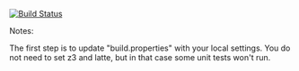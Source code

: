 [![Build Status](https://travis-ci.org/wiesnerbernard/green.svg?branch=master)](https://travis-ci.org/wiesnerbernard/green.svg?branch=master)

Notes:

The first step is to update "build.properties" with your local
settings.  You do not need to set z3 and latte, but in that case
some unit tests won't run.
   
